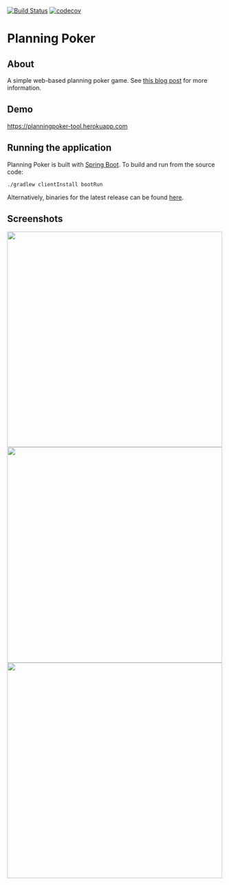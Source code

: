 [![Build Status](https://travis-ci.org/richashworth/planningpoker.svg?branch=master)](https://travis-ci.org/richashworth/planningpoker)
[![codecov](https://codecov.io/gh/richashworth/planningpoker/branch/master/graph/badge.svg)](https://codecov.io/gh/richashworth/planningpoker)
# Planning Poker

## About 
A simple web-based planning poker game. See [this blog post](http://richashworth.com/2016/08/agile-estimation-for-distributed-teams/) for more information.

## Demo
https://planningpoker-tool.herokuapp.com

## Running the application
Planning Poker is built with [Spring Boot](http://projects.spring.io/spring-boot). 
To build and run from the source code:

`./gradlew clientInstall bootRun`

Alternatively, binaries for the latest release can be found 
[here](https://github.com/richashworth/planningpoker/releases/latest).

## Screenshots

<img src="https://i0.wp.com/richashworth.com/wp-content/uploads/2016/08/Screen-Shot-2016-08-15-at-18.29.46.png?w=1228&ssl=1" width="500">

<img src="https://i2.wp.com/richashworth.com/wp-content/uploads/2016/08/Screen-Shot-2016-08-15-at-18.55.49.png?w=1228&ssl=1 " width="500">

<img src="https://i2.wp.com/richashworth.com/wp-content/uploads/2016/08/Screen-Shot-2016-08-15-at-18.55.49.png?w=1228&ssl=1" width="500">
